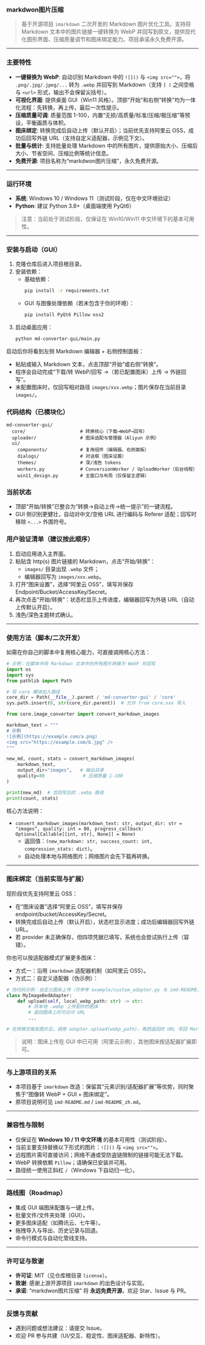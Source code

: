 ### markdwon图片压缩

> 基于开源项目 `imarkdown` 二次开发的 Markdown 图片优化工具。支持将 Markdown 文本中的图片链接一键转换为 WebP 并回写到原文，提供现代化图形界面、压缩质量调节和图床绑定能力。项目承诺永久免费开源。

---

### 主要特性
- **一键替换为 WebP**: 自动识别 Markdown 中的 `![]()` 与 `<img src="">`，将 `.png/.jpg/.jpeg/...` 转为 `.webp` 并回写到 Markdown（支持 `] (` 之间空格与 `<url>` 形式，输出不会保留尖括号）。
- **可视化界面**: 提供桌面 GUI（Win11 风格）。顶部“开始”和右侧“转换”均为一体化流程：先转换，再上传，最后一次性提示。
- **压缩质量可调**: 质量范围 1-100，内置“无损/高质量/标准/压缩/极压缩”等预设，平衡画质与体积。
- **图床绑定**: 转换完成后自动上传（默认开启）；当前优先支持阿里云 OSS，成功后回写外链 URL（支持自定义适配器，示例见下文）。
- **批量与统计**: 支持批量处理 Markdown 中的所有图片，提供原始大小、压缩后大小、节省空间、压缩比例等统计信息。
- **免费开源**: 项目名称为“markdwon图片压缩”，永久免费开源。

---

### 运行环境
- **系统**: Windows 10 / Windows 11（测试阶段，仅在中文环境验证）
- **Python**: 建议 Python 3.8+（桌面端使用 PyQt6）

> 注意：当前处于测试阶段，仅保证在 Win10/Win11 中文环境下的基本可用性。

---

### 安装与启动（GUI）
1. 克隆仓库后进入项目根目录。
2. 安装依赖：
   - 基础依赖：
     ```bash
     pip install -r requirements.txt
     ```
   - GUI 与图像处理依赖（若未包含于你的环境）：
     ```bash
     pip install PyQt6 Pillow oss2
     ```
3. 启动桌面应用：
   ```bash
   python md-converter-gui/main.py
   ```

启动后你将看到左侧 Markdown 编辑器 + 右侧控制面板：
- 粘贴或输入 Markdown 文本，点击顶部“开始”或右侧“转换”。
- 程序会自动完成“下载/转 WebP/回写 →（若已配置图床）上传 → 外链回写”。
- 未配置图床时，仅回写相对路径 `images/xxx.webp`；图片保存在当前目录 `images/`。

### 代码结构（已模块化）
```text
md-converter-gui/
  core/                    # 转换核心（下载→WebP→回写）
  uploader/                # 图床适配与管理器（Aliyun 示例）
  ui/
    components/            # 复用组件（编辑器、右侧面板）
    dialogs/               # 对话框（图床设置）
    themes/                # 深/浅色 tokens
    workers.py             # ConversionWorker / UploadWorker（后台线程）
    win11_design.py        # 主窗口与布局（仅保留主逻辑）
```

### 当前状态
- 顶部“开始/转换”已整合为“转换→自动上传→统一提示”的一键流程。
- GUI 侧识别更健壮，自动对中文/空格 URL 进行编码与 Referer 适配；回写时移除 `<...>` 外围符号。

### 用户验证清单（建议按此顺序）
1. 启动应用进入主界面。
2. 粘贴含 http(s) 图片链接的 Markdown，点击“开始/转换”：
   - `images/` 目录出现 `.webp` 文件；
   - 编辑器回写为 `images/xxx.webp`。
3. 打开“图床设置”，选择“阿里云 OSS”，填写并保存 Endpoint/Bucket/AccessKey/Secret。
4. 再次点击“开始/转换”：状态栏显示上传进度，编辑器回写为外链 URL（自动上传默认开启）。
5. 浅色/深色主题样式确认。

---

### 使用方法（脚本/二次开发）
如需在你自己的脚本中复用核心能力，可直接调用核心方法：

```python
# 示例：在脚本中将 Markdown 文本中的所有图片转换为 WebP 并回写
import os
import sys
from pathlib import Path

# 将 core 模块加入路径
core_dir = Path(__file__).parent / 'md-converter-gui' / 'core'
sys.path.insert(0, str(core_dir.parent))  # 允许 from core.xxx 导入

from core.image_converter import convert_markdown_images

markdown_text = """
# 示例
![示例](https://example.com/a.png)
<img src="https://example.com/b.jpg" />
"""

new_md, count, stats = convert_markdown_images(
    markdown_text,
    output_dir="images",   # 输出目录
    quality=80              # 压缩质量 1-100
)

print(new_md)  # 含回写后的 .webp 路径
print(count, stats)
```

核心方法说明：
- `convert_markdown_images(markdown_text: str, output_dir: str = "images", quality: int = 80, progress_callback: Optional[Callable[[int, str], None]] = None)`
  - 返回值：`(new_markdown: str, success_count: int, compression_stats: dict)`。
  - 自动处理本地与网络图片；网络图片会先下载再转换。

---

### 图床绑定（当前实现与扩展）
现阶段优先支持阿里云 OSS：
- 在“图床设置”选择“阿里云 OSS”，填写并保存 endpoint/bucket/AccessKey/Secret。
- 转换完成后自动上传（默认开启），状态栏显示进度；成功后编辑器回写外链 URL。
- 若 provider 未正确保存，但四项凭据已填写，系统也会尝试执行上传（容错）。

你也可以按适配器模式扩展更多图床：
- 方式一：沿用 `imarkdown` 适配器机制（如阿里云 OSS）。
- 方式二：自定义适配器（伪示例）：

```python
# 伪代码示例：自定义图床上传（可参考 example/custom_adapter.py 与 imd-README.md 中的示例）
class MyImageBedAdapter:
    def upload(self, local_webp_path: str) -> str:
        # 将本地 .webp 上传到你的图床
        # 返回图床上的可访问 URL
        ...

# 在转换完每张图片后，调用 adapter.upload(webp_path)，再把返回的 URL 写回 Markdown。
```

> 说明：图床上传在 GUI 中已可用（阿里云示例），其他图床按适配器扩展即可。

---

### 与上游项目的关系
- 本项目基于 `imarkdown` 改造：保留其“元素识别/适配器扩展”等优势，同时聚焦于“图像转 WebP + GUI + 图床绑定”。
- 原项目说明可见 `imd-README.md` / `imd-README_zh.md`。

---

### 兼容性与限制
- 仅保证在 **Windows 10 / 11 中文环境** 的基本可用性（测试阶段）。
- 当前主要支持替换以下形式的图片：`![]()` 与 `<img src="">`。
- 远程图片需可直接访问；网络不通或受防盗链限制的链接可能无法下载。
- WebP 转换依赖 `Pillow`；请确保已安装并可用。
- 路径统一使用正斜杠 `/`（Windows 下自动归一化）。

---

### 路线图（Roadmap）
- 集成 GUI 端图床配置与一键上传。
- 批量文件/文件夹处理（GUI）。
- 更多图床适配（如腾讯云、七牛等）。
- 拖拽导入与导出、历史记录与回退。
- 命令行模式与自动化管线支持。

---

### 许可证与致谢
- **许可证**: MIT（见仓库根目录 `license`）。
- **致谢**: 感谢上游开源项目 `imarkdown` 的出色设计与实现。
- **承诺**: “markdwon图片压缩” 将 **永远免费开源**，欢迎 Star、Issue 与 PR。

---

### 反馈与贡献
- 遇到问题或想法建议：请提交 Issue。
- 欢迎 PR 参与共建（UI/交互、稳定性、图床适配器、新特性）。
